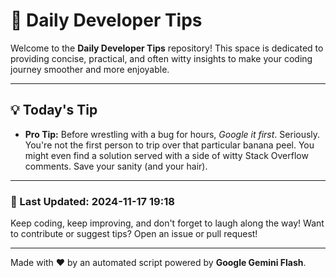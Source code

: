 
# 🌟 Daily Developer Tips

Welcome to the **Daily Developer Tips** repository! This space is dedicated to providing concise, practical, and often witty insights to make your coding journey smoother and more enjoyable.

---

## 💡 Today's Tip

- **Pro Tip:**  Before wrestling with a bug for hours,  *Google it first*.  Seriously.  You're not the first person to trip over that particular banana peel.  You might even find a solution served with a side of witty Stack Overflow comments.  Save your sanity (and your hair).

---

### 📅 Last Updated: 2024-11-17 19:18

Keep coding, keep improving, and don't forget to laugh along the way! Want to contribute or suggest tips? Open an issue or pull request!

---

Made with ❤️ by an automated script powered by **Google Gemini Flash**.

